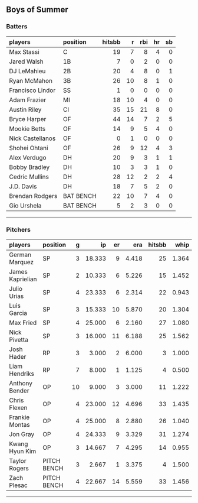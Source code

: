 ## Boys of Summer

### Batters

 
|players          |position  | hitsbb|  r| rbi| hr| sb| 
|:----------------|:---------|------:|--:|---:|--:|--:| 
|Max Stassi       |C         |     19|  7|   8|  4|  0| 
|Jared Walsh      |1B        |      7|  0|   2|  0|  0| 
|DJ LeMahieu      |2B        |     20|  4|   8|  0|  1| 
|Ryan McMahon     |3B        |     26| 10|   8|  1|  0| 
|Francisco Lindor |SS        |      1|  0|   0|  0|  0| 
|Adam Frazier     |MI        |     18| 10|   4|  0|  0| 
|Austin Riley     |CI        |     35| 15|  21|  8|  0| 
|Bryce Harper     |OF        |     44| 14|   7|  2|  5| 
|Mookie Betts     |OF        |     14|  9|   5|  4|  0| 
|Nick Castellanos |OF        |      0|  1|   0|  0|  0| 
|Shohei Ohtani    |OF        |     26|  9|  12|  4|  3| 
|Alex Verdugo     |DH        |     20|  9|   3|  1|  1| 
|Bobby Bradley    |DH        |     10|  3|   3|  1|  0| 
|Cedric Mullins   |DH        |     28| 12|   2|  2|  4| 
|J.D. Davis       |DH        |     18|  7|   5|  2|  0| 
|Brendan Rodgers  |BAT BENCH |     22| 10|   7|  4|  0| 
|Gio Urshela      |BAT BENCH |      5|  2|   3|  0|  0| 

* * *

### Pitchers

 
|players          |position    |  g|     ip| er|   era| hitsbb|  whip| so|  w| sv| 
|:----------------|:-----------|--:|------:|--:|-----:|------:|-----:|--:|--:|--:| 
|German Marquez   |SP          |  3| 18.333|  9| 4.418|     25| 1.364| 20|  1|  0| 
|James Kaprielian |SP          |  2| 10.333|  6| 5.226|     15| 1.452| 13|  1|  0| 
|Julio Urias      |SP          |  4| 23.333|  6| 2.314|     22| 0.943| 20|  2|  0| 
|Luis Garcia      |SP          |  3| 15.333| 10| 5.870|     20| 1.304| 24|  1|  0| 
|Max Fried        |SP          |  4| 25.000|  6| 2.160|     27| 1.080| 29|  2|  0| 
|Nick Pivetta     |SP          |  3| 16.000| 11| 6.188|     25| 1.562| 13|  1|  0| 
|Josh Hader       |RP          |  3|  3.000|  2| 6.000|      3| 1.000|  4|  0|  1| 
|Liam Hendriks    |RP          |  7|  8.000|  1| 1.125|      4| 0.500| 12|  1|  3| 
|Anthony Bender   |OP          | 10|  9.000|  3| 3.000|     11| 1.222| 10|  1|  0| 
|Chris Flexen     |OP          |  4| 23.000| 12| 4.696|     33| 1.435| 12|  2|  0| 
|Frankie Montas   |OP          |  4| 25.000|  8| 2.880|     26| 1.040| 35|  1|  0| 
|Jon Gray         |OP          |  4| 24.333|  9| 3.329|     31| 1.274| 21|  1|  0| 
|Kwang Hyun Kim   |OP          |  3| 14.667|  7| 4.295|     14| 0.955|  8|  2|  0| 
|Taylor Rogers    |PITCH BENCH |  3|  2.667|  1| 3.375|      4| 1.500|  5|  0|  1| 
|Zach Plesac      |PITCH BENCH |  4| 22.667| 14| 5.559|     33| 1.456| 10|  2|  0| 


* * *


